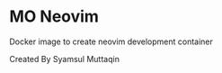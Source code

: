 # MO Neovim

<p>Docker image to create neovim development container</p>
<p>Created By Syamsul Muttaqin</p>
